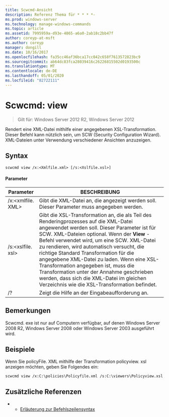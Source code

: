 ```yaml
---
title: Scwcmd-Ansicht
description: Referenz Thema für * * * *-
ms.prod: windows-server
ms.technology: manage-windows-commands
ms.topic: article
ms.assetid: 7995959a-d93e-4865-a6a0-2ab18c2bb47f
author: coreyp-at-msft
ms.author: coreyp
manager: dongill
ms.date: 10/16/2017
ms.openlocfilehash: fa35cc46af36bca17cc042c658f7613572823bc9
ms.sourcegitcommit: ab64dc83fca28039416c26226815502d0193500c
ms.translationtype: MT
ms.contentlocale: de-DE
ms.lasthandoff: 05/01/2020
ms.locfileid: "82722111"
---
```

# <a name="scwcmd-view"></a>Scwcmd: view

> Gilt für: Windows Server 2012 R2, Windows Server 2012

Rendert eine XML-Datei mithilfe einer angegebenen XSL-Transformation. Dieser Befehl kann nützlich sein, um SCW (Security Configuration Wizard). XML-Dateien unter Verwendung verschiedener Ansichten anzuzeigen.

## <a name="syntax"></a>Syntax

```
scwcmd view /x:<Xmlfile.xml> [/s:<Xslfile.xsl>]
```

#### <a name="parameters"></a>Parameter

|Parameter|BESCHREIBUNG|
|---------|-----------|
|/x:\<xmlfile. XML>|Gibt die XML-Datei an, die angezeigt werden soll. Dieser Parameter muss angegeben werden.|
|/s:\<xslfile. xsl>|Gibt die XSL-Transformation an, die als Teil des Renderingprozesses auf die XML-Datei angewendet werden soll. Dieser Parameter ist für SCW. XML-Dateien optional. Wenn der **View** -Befehl verwendet wird, um eine SCW. XML-Datei zu rendieren, wird automatisch versucht, die richtige Standard Transformation für die angegebene XML-Datei zu laden. Wenn eine XSL-Transformation angegeben ist, muss die Transformation unter der Annahme geschrieben werden, dass sich die XML-Datei im gleichen Verzeichnis wie die XSL-Transformation befindet.|
|/?|Zeigt die Hilfe an der Eingabeaufforderung an.|

## <a name="remarks"></a>Bemerkungen

Scwcmd. exe ist nur auf Computern verfügbar, auf denen Windows Server 2008 R2, Windows Server 2008 oder Windows Server 2003 ausgeführt wird.

## <a name="examples"></a>Beispiele

Wenn Sie policyFile. XML mithilfe der Transformation policyview. xsl anzeigen möchten, geben Sie Folgendes ein:
```
scwcmd view /x:C:\policies\Policyfile.xml /s:C:\viewers\Policyview.xsl
```

## <a name="additional-references"></a>Zusätzliche Referenzen

-   - [Erläuterung zur Befehlszeilensyntax](command-line-syntax-key.md)